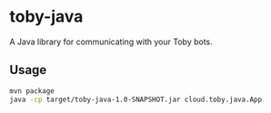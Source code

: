 # toby-java
A Java library for communicating with your Toby bots.

## Usage

```bash
mvn package
java -cp target/toby-java-1.0-SNAPSHOT.jar cloud.toby.java.App
```
